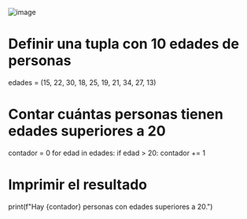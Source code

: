 
![image](https://github.com/user-attachments/assets/b1ba191c-1826-4109-9b69-faeb5ba3901f)
# Definir una tupla con 10 edades de personas
edades = (15, 22, 30, 18, 25, 19, 21, 34, 27, 13)

# Contar cuántas personas tienen edades superiores a 20
contador = 0
for edad in edades:
    if edad > 20:
        contador += 1

# Imprimir el resultado
print(f"Hay {contador} personas con edades superiores a 20.")
